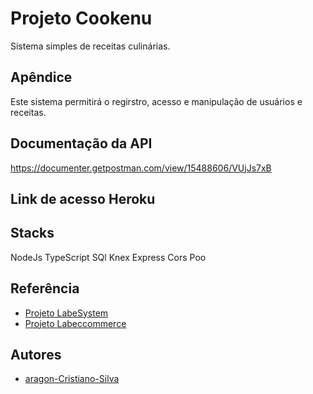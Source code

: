 # Projeto Cookenu

Sistema simples de receitas culinárias.

## Apêndice

Este sistema permitirá o regirstro, acesso e manipulação de usuários e receitas.


## Documentação da API

https://documenter.getpostman.com/view/15488606/VUjJs7xB

## Link de acesso Heroku



## Stacks

NodeJs
TypeScript
SQl
Knex
Express
Cors
Poo


## Referência

 - [Projeto LabeSystem](https://github.com/future4code/aragon-Cristiano-Silva/pull/62)
 - [Projeto Labeccommerce](https://github.com/future4code/aragon-Cristiano-Silva/pull/60)


## Autores

- [aragon-Cristiano-Silva](https://github.com/future4code/aragon-Cristiano-Silva/pull/63)




